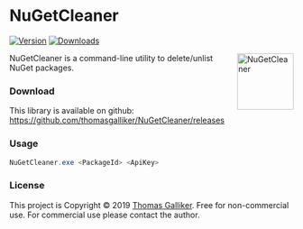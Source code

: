 # NuGetCleaner
[![Version](https://img.shields.io/nuget/v/NuGetCleaner.svg)](https://www.nuget.org/packages/NuGetCleaner)  [![Downloads](https://img.shields.io/nuget/dt/NuGetCleaner.svg)](https://www.nuget.org/packages/NuGetCleaner)

<img src="https://raw.githubusercontent.com/thomasgalliker/NuGetCleaner/develop/icon.png" width="100" height="100" alt="NuGetCleaner" align="right"></img>

NuGetCleaner is a command-line utility to delete/unlist NuGet packages.

### Download
This library is available on github: https://github.com/thomasgalliker/NuGetCleaner/releases


### Usage
```C#
NuGetCleaner.exe <PackageId> <ApiKey>
```

### License
This project is Copyright &copy; 2019 [Thomas Galliker](https://ch.linkedin.com/in/thomasgalliker). Free for non-commercial use. For commercial use please contact the author.
